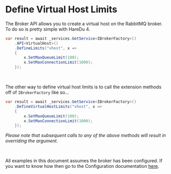 # Define Virtual Host Limits

The Broker API allows you to create a virtual host on the RabbitMQ broker. To do so is pretty simple with HareDu 4.

```c#
var result = await _services.GetService<IBrokerFactory>()
    .API<VirtualHost>()
    .DefineLimits("vhost", x =>
    {
        x.SetMaxQueueLimit(100);
        x.SetMaxConnectionLimit(1000);
    });
```
<br>

The other way to define virtual host limits is to call the extension methods off of ```IBrokerFactory``` like so...

```c#
var result = await _services.GetService<IBrokerFactory>()
    .DefineVirtualHostLimits("vhost", x =>
    {
        x.SetMaxQueueLimit(100);
        x.SetMaxConnectionLimit(1000);
    });
```

*Please note that subsequent calls to any of the above methods will result in overriding the argument.*

<br>

All examples in this document assumes the broker has been configured. If you want to know how then go to the Configuration documentation [here](https://github.com/ahives/HareDu3/blob/master/docs/configuration.md).

